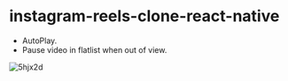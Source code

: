 # instagram-reels-clone-react-native
- AutoPlay.
- Pause video in flatlist when out of view.

![5hjx2d](https://user-images.githubusercontent.com/35310564/126894663-8c232a27-7f58-4044-b4bb-fbf1f7af8fd9.gif)

